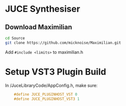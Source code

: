 # JUCE Synthesiser

## Download Maximilian
```bash
cd Source
git clone https://github.com/micknoise/Maximilian.git
```

Add `#include <limits>` to maximilian.h

# Setup VST3 Plugin Build

In /JuceLibraryCode/AppConfig.h, make sure:
```C++
    #define JUCE_PLUGINHOST_VST 0
    #define JUCE_PLUGINHOST_VST3 1
```